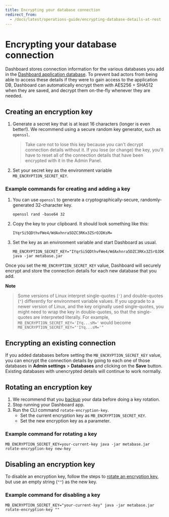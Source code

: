 ```yaml
---
title: Encrypting your database connection
redirect_from:
  - /docs/latest/operations-guide/encrypting-database-details-at-rest
---
```


# Encrypting your database connection

Dashboard stores connection information for the various databases you add in the [Dashboard application database](https://www.metabase.com/glossary/application_database). To prevent bad actors from being able to access these details if they were to gain access to the application DB, Dashboard can automatically encrypt them with AES256 + SHA512 when they are saved, and decrypt them on-the-fly whenever they are needed.

## Creating an encryption key

1. Generate a secret key that is at least 16 characters (longer is even better!). We recommend using a secure random key generator, such as `openssl`.
   > Take care not to lose this key because you can't decrypt connection details without it. If you lose (or change) the key, you'll have to reset all of the connection details that have been encrypted with it in the Admin Panel.
2. Set your secret key as the environment variable `MB_ENCRYPTION_SECRET_KEY`.

### Example commands for creating and adding a key

1. You can use `openssl` to generate a cryptographically-secure, randomly-generated 32-character key.
   ```
   openssl rand -base64 32
   ```
2. Copy the key to your clipboard. It should look something like this:
   ```
   IYqrSi5QDthvFWe4/WdAxhnra5DZC3RKx3ZSrOJDKsM=
   ```
3. Set the key as an environment variable and start Dashboard as usual.
   ```
   MB_ENCRYPTION_SECRET_KEY="IYqrSi5QDthvFWe4/WdAxhnra5DZC3RKx3ZSrOJDKsM=" java -jar metabase.jar
   ```

Once you set the `MB_ENCRYPTION_SECRET_KEY` value, Dashboard will securely encrypt and store the connection details for each new database that you add.

**Note**

> Some versions of Linux interpret single-quotes (`'`) and double-quotes (`"`) differently for environment variable values. If you upgrade to a newer version of Linux, and the key originally used single-quotes, you might need to wrap the key in double-quotes, so that the single-quotes are interpreted literally. For example, `MB_ENCRYPTION_SECRET_KEY='IYq...sM='` would become `MB_ENCRYPTION_SECRET_KEY="'IYq...sM='"`

## Encrypting an existing connection

If you added databases before setting the `MB_ENCRYPTION_SECRET_KEY` value, you can encrypt the connection details by going to each one of those databases in **Admin settings** > **Databases** and clicking on the **Save** button. Existing databases with unencrypted details will continue to work normally.

## Rotating an encryption key

1. We recommend that you [backup](../installation-and-operation/backing-up-metabase-application-data.md) your data before doing a key rotation.
2. Stop running your Dashboard app.
3. Run the CLI command `rotate-encryption-key`.
   - Set the current encryption key as `MB_ENCRYPTION_SECRET_KEY`.
   - Set the new encryption key as a parameter.

### Example command for rotating a key

```
MB_ENCRYPTION_SECRET_KEY=your-current-key java -jar metabase.jar rotate-encryption-key new-key
```

## Disabling an encryption key

To disable an encryption key, follow the steps to [rotate an encryption key](#rotating-an-encryption-key), but use an empty string (`""`) as the new key.

### Example command for disabling a key

```
MB_ENCRYPTION_SECRET_KEY="your-current-key" java -jar metabase.jar rotate-encryption-key ""
```
